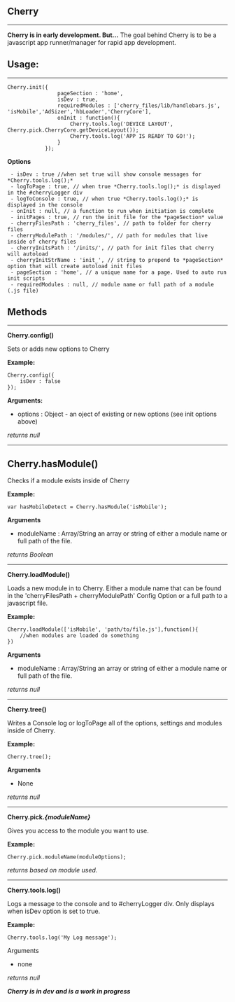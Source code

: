 Cherry
------


----------


**Cherry is in early development. But...** 
The goal behind Cherry is to be a javascript app runner/manager for rapid app development.

Usage:
------


----------


    Cherry.init({
					pageSection : 'home',
					isDev : true,
					requiredModules : ['cherry_files/lib/handlebars.js', 'isMobile','AdSizer','hbLoader','CherryCore'],
					onInit : function(){
						Cherry.tools.log('DEVICE LAYOUT', Cherry.pick.CherryCore.getDeviceLayout());
						Cherry.tools.log('APP IS READY TO GO!');
					}
				});
			



**Options**

     - isDev : true //when set true will show console messages for *Cherry.tools.log();*
     - logToPage : true, // when true *Cherry.tools.log();* is displayed in the #cherryLogger div
     - logToConsole : true, // when true *Cherry.tools.log();* is displayed in the console      
     - onInit : null, // a function to run when initiation is complete      
     - initPages : true, // run the init file for the *pageSection* value
     - cherryFilesPath : 'cherry_files', // path to folder for cherry files
     - cherryModulePath : '/modules/', // path for modules that live inside of cherry files
     - cherryInitsPath : '/inits/', // path for init files that cherry will autoload
     - cherryInitStrName : 'init_', // string to prepend to *pageSection* option that will create autoload init files       
     - pageSection : 'home', // a unique name for a page. Used to auto run init scripts   
     - requiredModules : null, // module name or full path of a module (.js file)
Methods
-------


----------

**Cherry.config()**


 
Sets or adds new options to Cherry

**Example:**

    Cherry.config({
        isDev : false
    });
    
**Arguments:**
    

 - options : Object - an oject of existing or new options (see init options above)



 
 *returns null*   


----------

Cherry.hasModule()
------------------

Checks if a module exists inside of Cherry

**Example:**

    var hasMobileDetect = Cherry.hasModule('isMobile');

**Arguments**
 - moduleName  : Array/String an array or string of either a module name
   or full path of the file.

*returns Boolean*


----------


**Cherry.loadModule()**

Loads a new module in to Cherry. Either a module name that can be found in the 'cherryFilesPath + cherryModulePath' Config Option or a full path to a javascript file.

**Example:**

    Cherry.loadModule(['isMobile', 'path/to/file.js'],function(){
        //when modules are loaded do something
    })
**Arguments**

 - moduleName  : Array/String an array or string of either a module name
   or full path of the file.

*returns null*


----------


**Cherry.tree()**

Writes a Console log or logToPage all of the options, settings and modules inside of Cherry.


**Example:**

    Cherry.tree();

**Arguments**

 - None

*returns null*


----------
**Cherry.pick.*{moduleName}***

Gives you access to the module you want to use.

**Example:**

    Cherry.pick.moduleName(moduleOptions);
    
*returns based on module used.*


----------
**Cherry.tools.log()**

Logs a message to the console and to #cherryLogger div. Only displays when isDev option is set to true.

**Example:**

    Cherry.tools.log('My Log message');
    
Arguments

 - none

*returns null*


***Cherry is in dev and is a work in progress***
